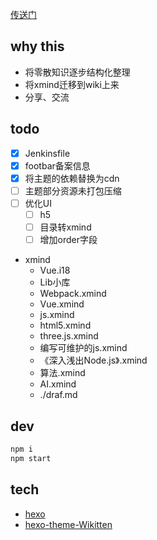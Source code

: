 
[传送门](https://guangjun.club)

## why this
* 将零散知识逐步结构化整理
* 将xmind迁移到wiki上来
* 分享、交流


## todo
* [x] Jenkinsfile
* [x] footbar备案信息
* [x] 将主题的依赖替换为cdn
* [ ] 主题部分资源未打包压缩
* [ ] 优化UI
  * [ ] h5
  * [ ] 目录转xmind
  * [ ] 增加order字段
* xmind
  * Vue.i18
  * Lib小库
  * Webpack.xmind
  * Vue.xmind
  * js.xmind
  * html5.xmind
  * three.js.xmind
  * 编写可维护的js.xmind
  * 《深入浅出Node.js》.xmind
  * 算法.xmind
  * AI.xmind
  * ./draf.md


## dev
```sh
npm i
npm start
```


## tech
* [hexo](https://hexo.io/)
* [hexo-theme-Wikitten](https://github.com/zthxxx/hexo-theme-Wikitten)
